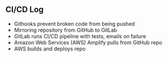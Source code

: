 ## CI/CD Log
- Githooks prevent broken code from being pushed
- Mirroring repository from GitHub to GitLab
- GitLab runs CI/CD pipeline with tests, emails on failure
- Amazon Web Services (AWS) Amplify pulls from GitHub repo
- AWS builds and deploys repo